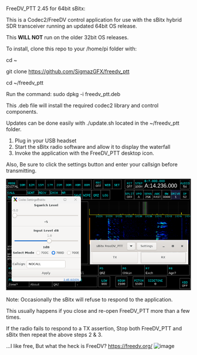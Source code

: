 
FreeDV_PTT 2.45 for 64bit sBitx:

This is  a Codec2/FreeDV control application for use with the sBitx hybrid SDR transceiver running an updated 64bit OS release.

This **WILL NOT** run on the older 32bit OS releases.

To install,
clone this repo to your /home/pi folder with:

cd ~

git clone https://github.com/SigmazGFX/freedv_ptt 

cd ~/freedv_ptt

Run the command: sudo dpkg -i freedv_ptt.deb

This .deb file will install the required codec2 library and control components.

Updates can be done easily with ./update.sh located in the ~/freedv_ptt folder.

1. Plug in your USB headset
2. Start the sBitx radio software and allow it to display the waterfall 
3. Invoke the application with the FreeDV_PTT desktop icon.

Also, Be sure to click the settings button and enter your callsign before transmitting.

![alt text](https://github.com/SigmazGFX/FreeDV_PTT/blob/main/245screencap.png)

Note: 
Occasionally the sBitx will refuse to respond to the application.

This usually happens if you close and re-open FreeDV_PTT more than a few times.

If the radio fails to respond to a TX assertion, Stop both FreeDV_PTT and sBitx then repeat the above steps 2 & 3.


...I like free, But what the heck is FreeDV? 
  https://freedv.org/
![image](https://github.com/SigmazGFX/FreeDV_PTT/assets/4202780/4cff3b30-e3de-4331-9e91-5adac49e4e6c)

